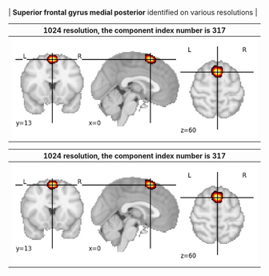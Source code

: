 


| **Superior frontal gyrus medial posterior** identified on various resolutions |

| 1024 resolution, the component index number is 317|  
|:---:|  
| ![Component 1024](../1024/final/317.jpg "From component 1024: Superior frontal gyrus medial posterior") |

| 1024 resolution, the component index number is 317|  
|:---:|  
| ![Component 1024](../1024/final/317.jpg "From component 1024: Superior frontal gyrus medial posterior") |